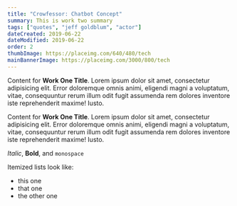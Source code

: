 ```yaml
---
title: "Crowfessor: Chatbot Concept"
summary: This is work two summary
tags: ["quotes", "jeff goldblum", "actor"]
dateCreated: 2019-06-22
dateModified: 2019-06-22
order: 2
thumbImage: https://placeimg.com/640/480/tech
mainBannerImage: https://placeimg.com/3000/800/tech
---
```


Content for **Work One Title**. Lorem ipsum dolor sit amet, consectetur adipisicing elit. Error doloremque omnis animi, eligendi magni a voluptatum, vitae, consequuntur rerum illum odit fugit assumenda rem dolores inventore iste reprehenderit maxime! Iusto.

Content for **Work One Title**. Lorem ipsum dolor sit amet, consectetur adipisicing elit. Error doloremque omnis animi, eligendi magni a voluptatum, vitae, consequuntur rerum illum odit fugit assumenda rem dolores inventore iste reprehenderit maxime! Iusto.

*Italic*, **Bold**, and `monospace`

Itemized lists look like:

  * this one
  * that one
  * the other one